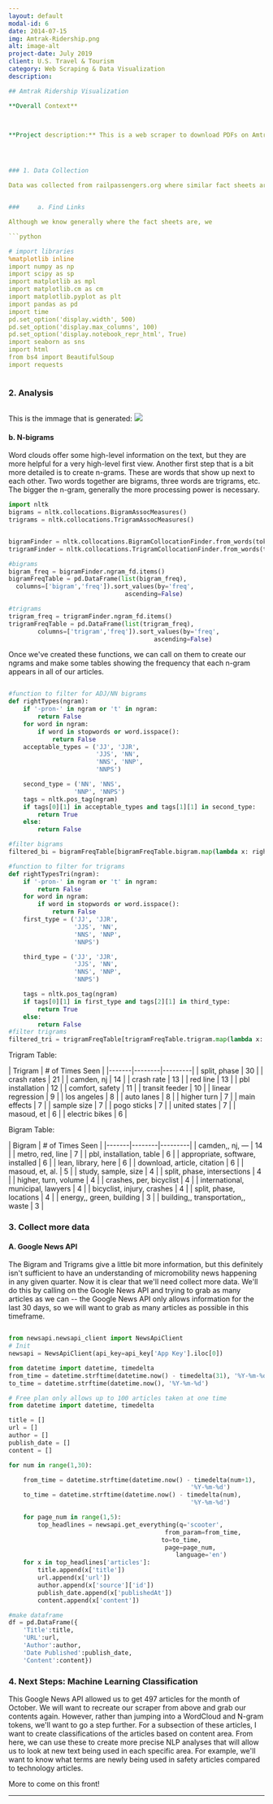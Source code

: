 ```yaml
---
layout: default
modal-id: 6
date: 2014-07-15
img: Amtrak-Ridership.png
alt: image-alt
project-date: July 2019
client: U.S. Travel & Tourism
category: Web Scraping & Data Visualization
description:

## Amtrak Ridership Visualization

**Overall Context**



**Project description:** This is a web scraper to download PDFs on Amtrak usage at stations across the U.S. from 2012-2018. Raw PDFs were downloaded at the station level and the state level (both csv’s included here). From there, the program will scrape the graph for the last 6 years of ridership from each PDF document. Some stations have discontinued services in the last 6 years, and the program will flag these stations. Final data is posted as data visuals.




### 1. Data Collection

Data was collected from railpassengers.org where similar fact sheets are available for all stations and states. In these fact sheets, there are graphs showing passenger arrivals and departures from 2012-2018. The jupyter notebooks in the data collection folder show the process for downloading all of the PDFs simultaneously and scraping the data from the PDFs using the Tabula package. The final products are the state and station level CSV files.


###     a. Find Links

Although we know generally where the fact sheets are, we

```python

# import libraries
%matplotlib inline
import numpy as np
import scipy as sp
import matplotlib as mpl
import matplotlib.cm as cm
import matplotlib.pyplot as plt
import pandas as pd
import time
pd.set_option('display.width', 500)
pd.set_option('display.max_columns', 100)
pd.set_option('display.notebook_repr_html', True)
import seaborn as sns
import html
from bs4 import BeautifulSoup
import requests

```

```python

```


### 2. Analysis

```python

```

This is the immage that is generated:
<img src="./../images/micromobility-word-cloud.png?raw=true"/>



#### b. N-bigrams

Word clouds offer some high-level information on the text, but they are more helpful for a very high-level first view. Another first step that is a bit more detailed is to create n-grams. These are words that show up next to each other. Two words together are bigrams, three words are trigrams, etc. The bigger the n-gram, generally the more processing power is necessary.

```python
import nltk
bigrams = nltk.collocations.BigramAssocMeasures()
trigrams = nltk.collocations.TrigramAssocMeasures()


bigramFinder = nltk.collocations.BigramCollocationFinder.from_words(token_list)
trigramFinder = nltk.collocations.TrigramCollocationFinder.from_words(token_list)

#bigrams
bigram_freq = bigramFinder.ngram_fd.items()
bigramFreqTable = pd.DataFrame(list(bigram_freq),
  columns=['bigram','freq']).sort_values(by='freq',
                                ascending=False)

#trigrams
trigram_freq = trigramFinder.ngram_fd.items()
trigramFreqTable = pd.DataFrame(list(trigram_freq),
        columns=['trigram','freq']).sort_values(by='freq',
                                        ascending=False)
```

Once we've created these functions, we can call on them to create our ngrams and make some tables showing the frequency that each n-gram appears in all of our articles.


```python

#function to filter for ADJ/NN bigrams
def rightTypes(ngram):
    if '-pron-' in ngram or 't' in ngram:
        return False
    for word in ngram:
        if word in stopwords or word.isspace():
            return False
    acceptable_types = ('JJ', 'JJR',
                        'JJS', 'NN',
                        'NNS', 'NNP',
                        'NNPS')

    second_type = ('NN', 'NNS',
                  'NNP', 'NNPS')
    tags = nltk.pos_tag(ngram)
    if tags[0][1] in acceptable_types and tags[1][1] in second_type:
        return True
    else:
        return False

#filter bigrams
filtered_bi = bigramFreqTable[bigramFreqTable.bigram.map(lambda x: rightTypes(x))]

#function to filter for trigrams
def rightTypesTri(ngram):
    if '-pron-' in ngram or 't' in ngram:
        return False
    for word in ngram:
        if word in stopwords or word.isspace():
            return False
    first_type = ('JJ', 'JJR',
                  'JJS', 'NN',
                  'NNS', 'NNP',
                  'NNPS')

    third_type = ('JJ', 'JJR',
                  'JJS', 'NN',
                  'NNS', 'NNP',
                  'NNPS')

    tags = nltk.pos_tag(ngram)
    if tags[0][1] in first_type and tags[2][1] in third_type:
        return True
    else:
        return False
#filter trigrams
filtered_tri = trigramFreqTable[trigramFreqTable.trigram.map(lambda x: rightTypesTri(x))]
```

Trigram Table:

| Trigram | # of Times Seen |
|-------|--------|---------|
| split, phase | 30 |
| crash rates | 21 |
| camden, nj | 14 |
| crash rate | 13 |
| red line | 13 |
| pbl installation | 12 |
| comfort, safety | 11 |
| transit feeder | 10 |
| linear regression | 9 |
| los angeles | 8 |
| auto lanes | 8 |
| higher turn | 7 |
| main effects | 7 |
| sample size | 7 |
| pogo sticks | 7 |
| united states | 7 |
| masoud, et | 6 |
| electric bikes | 6 |


Bigram Table:

| Bigram | # of Times Seen |
|-------|--------|---------|
| camden,, nj, — | 14 |
| metro, red, line | 7  |
| pbl, installation, table | 6  |
| appropriate, software, installed | 6  |
| lean, library, here | 6  |
| download, article, citation | 6  |
| masoud, et, al. | 5  |
| study, sample, size | 4  |
| split, phase, intersections | 4  |
| higher, turn, volume | 4  |
| crashes, per, bicyclist | 4  |
| international, municipal, lawyers | 4 |
| bicyclist, injury, crashes | 4 |
| split, phase, locations | 4 |
| energy,, green, building | 3 |
| building,, transportation,, waste | 3 |




### 3. Collect more data

#### A. Google News API

The Bigram and Trigrams give a little bit more information, but this definitely isn't sufficient to have an understanding of micromobility news happening in any given quarter. Now it is clear that we'll need collect more data. We'll do this by calling on the Google News API and trying to grab as many articles as we can -- the Google News API only allows information for the last 30 days, so we will want to grab as many articles as possible in this timeframe.


```python

from newsapi.newsapi_client import NewsApiClient
# Init
newsapi = NewsApiClient(api_key=api_key['App Key'].iloc[0])

from datetime import datetime, timedelta
from_time = datetime.strftime(datetime.now() - timedelta(31), '%Y-%m-%d')
to_time = datetime.strftime(datetime.now(), '%Y-%m-%d')

# Free plan only allows up to 100 articles taken at one time
from datetime import datetime, timedelta

title = []
url = []
author = []
publish_date = []
content = []

for num in range(1,30):

    from_time = datetime.strftime(datetime.now() - timedelta(num+1),
                                                  '%Y-%m-%d')
    to_time = datetime.strftime(datetime.now() - timedelta(num),
                                                  '%Y-%m-%d')

    for page_num in range(1,5):
        top_headlines = newsapi.get_everything(q='scooter',
                                           from_param=from_time,
                                          to=to_time,
                                           page=page_num,
                                              language='en')       
    for x in top_headlines['articles']:
        title.append(x['title'])
        url.append(x['url'])
        author.append(x['source']['id'])
        publish_date.append(x['publishedAt'])
        content.append(x['content'])

#make dataframe
df = pd.DataFrame({
    'Title':title,
    'URL':url,
    'Author':author,
    'Date Published':publish_date,
    'Content':content})

```

### 4. Next Steps: Machine Learning Classification

This Google News API allowed us to get 497 articles for the month of October. We will want to recreate our scraper from above and grab our contents again. However, rather than jumping into a WordCloud and N-gram tokens, we'll want to go a step further. For a subsection of these articles, I want to create classifications of the articles based on content area. From here, we can use these to create more precise NLP analyses that will allow us to look at new text being used in each specific area. For example, we'll want to know what terms are newly being used in safety articles compared to technology articles.

More to come on this front!

---
```

